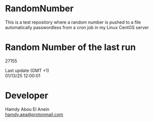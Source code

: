 # RandomNumber    
This is a test repository where a random number is pushed to a file automatically passwordless from a cron job in my Linux CentOS server    
# Random Number of the last run   
27155
      
Last update (GMT +1)    
01/13/25 12:00:01
# Developer    
Hamdy Abou El Anein   
hamdy.aea@protonmail.com
